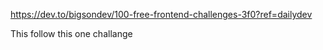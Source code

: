 https://dev.to/bigsondev/100-free-frontend-challenges-3f0?ref=dailydev

This follow this one challange
